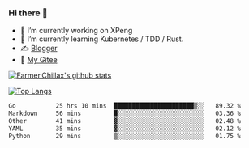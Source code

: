 ### Hi there 👋

- 🔭 I’m currently working on XPeng
- 🌱 I’m currently learning Kubernetes / TDD / Rust.
- ✍️ [Blogger](https://blog.farmer233.top)
- 🤔 [My Gitee](https://gitee.com/Farmer-chong)


[![Farmer.Chillax's github stats](https://github-readme-stats.vercel.app/api?username=FarmerChillax)](https://github.com/anuraghazra/github-readme-stats)

[![Top Langs](https://github-readme-stats.vercel.app/api/top-langs/?username=FarmerChillax&layout=compact&hide=html,css,javascript)](https://github.com/anuraghazra/github-readme-stats)


<a href="https://wakatime.com/@Farmer"> </a>
          <!--START_SECTION:waka-->

```txt
Go           25 hrs 10 mins  ██████████████████████▒░░   89.32 %
Markdown     56 mins         █░░░░░░░░░░░░░░░░░░░░░░░░   03.36 %
Other        41 mins         ▓░░░░░░░░░░░░░░░░░░░░░░░░   02.48 %
YAML         35 mins         ▓░░░░░░░░░░░░░░░░░░░░░░░░   02.12 %
Python       29 mins         ▒░░░░░░░░░░░░░░░░░░░░░░░░   01.75 %
```

<!--END_SECTION:waka-->



<!--
**Farmer-chong/Farmer-chong** is a ✨ _special_ ✨ repository because its `README.md` (this file) appears on your GitHub profile.

Here are some ideas to get you started:

- 🔭 I’m currently working on ...
- 🌱 I’m currently learning ...
- 👯 I’m looking to collaborate on ...
- 🤔 I’m looking for help with ...
- 💬 Ask me about ...
- 📫 How to reach me: ...
- 😄 Pronouns: ...
- ⚡ Fun fact: ...
-->
